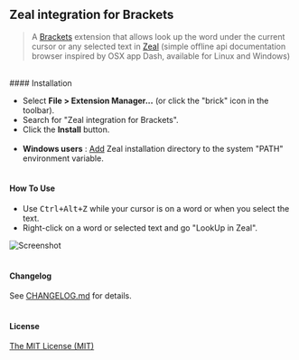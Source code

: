 ## Zeal integration for Brackets

> A [Brackets](https://github.com/adobe/brackets) extension that allows look up the word under the current cursor or any selected text in [Zeal](http://zealdocs.org/) (simple offline api documentation browser inspired by OSX app Dash, available for Linux and Windows)

<br />
#### Installation

* Select **File > Extension Manager...** (or click the "brick" icon in the toolbar).
* Search for "Zeal integration for Brackets".
* Click the **Install** button.
<br /><br />
* **Windows users** : [Add](https://www.google.com/search?q=How+to+set+the+path+and+environment+variables+in+Windows) Zeal installation directory to the system "PATH" environment variable.<br /><br />


#### How To Use
- Use <kbd>Ctrl+Alt+Z</kbd> while your cursor is on a word or when you select the text.
- Right-click on a word or selected text and go "LookUp in Zeal".

![Screenshot](https://pp.vk.me/c624520/v624520678/58b4/-eWyBeen6Cw.jpg)<br /><br />


#### Changelog
See [CHANGELOG.md](CHANGELOG.md) for details.<br /><br />


#### License
[The MIT License (MIT)](LICENSE)
